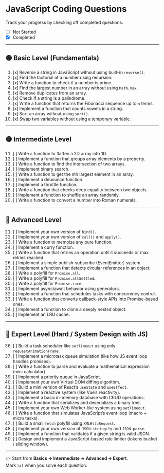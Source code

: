 # JavaScript Coding Questions

Track your progress by checking off completed questions:

- [ ] Not Started
- [x] Completed

---

## 🟢 Basic Level (Fundamentals)

1. [x] Reverse a string in JavaScript without using built-in `reverse()`.
2. [x] Find the factorial of a number using recursion.
3. [x] Write a function to check if a number is prime.
4. [x] Find the largest number in an array without using `Math.max`.
5. [x] Remove duplicates from an array.
6. [x] Check if a string is a palindrome.
7. [x] Write a function that returns the Fibonacci sequence up to `n` terms.
8. [x] Implement a function that counts vowels in a string.
9. [x] Sort an array without using `sort()`.
10. [x] Swap two variables without using a temporary variable.

---

## 🟡 Intermediate Level

11. [ ] Write a function to flatten a 2D array into 1D.
12. [ ] Implement a function that groups array elements by a property.
13. [ ] Write a function to find the intersection of two arrays.
14. [ ] Implement binary search.
15. [ ] Write a function to get the nth largest element in an array.
16. [ ] Implement a debounce function.
17. [ ] Implement a throttle function.
18. [ ] Write a function that checks deep equality between two objects.
19. [ ] Implement a function to shuffle an array randomly.
20. [ ] Write a function to convert a number into Roman numerals.

---

## 🔵 Advanced Level

21. [ ] Implement your own version of `bind()`.
22. [ ] Implement your own version of `call()` and `apply()`.
23. [ ] Write a function to memoize any pure function.
24. [ ] Implement a curry function.
25. [ ] Write a function that retries an operation until it succeeds or max retries reached.
26. [ ] Implement a simple publish-subscribe (EventEmitter) system.
27. [ ] Implement a function that detects circular references in an object.
28. [ ] Write a polyfill for `Promise.all`.
29. [ ] Write a polyfill for `Promise.allSettled`.
30. [ ] Write a polyfill for `Promise.race`.
31. [ ] Implement async/await behavior using generators.
32. [ ] Implement a function that schedules tasks with concurrency control.
33. [ ] Write a function that converts callback-style APIs into Promise-based ones.
34. [ ] Implement a function to clone a deeply nested object.
35. [ ] Implement an LRU cache.

---

## 🔴 Expert Level (Hard / System Design with JS)

36. [ ] Build a task scheduler like `setTimeout` using only `requestAnimationFrame`.
37. [ ] Implement a microtask queue simulation (like how JS event loop handles promises).
38. [ ] Write a function to parse and evaluate a mathematical expression (mini calculator).
39. [ ] Implement a priority queue in JavaScript.
40. [ ] Implement your own Virtual DOM diffing algorithm.
41. [ ] Build a mini version of React’s `useState` and `useEffect`.
42. [ ] Implement a reactive system (like Vue’s reactivity).
43. [ ] Implement a basic in-memory database with CRUD operations.
44. [ ] Write a function that serializes and deserializes a binary tree.
45. [ ] Implement your own Web Worker-like system using `setTimeout`.
46. [ ] Write a function that simulates JavaScript’s event loop (macro + micro tasks).
47. [ ] Build a small `fetch` polyfill using `XMLHttpRequest`.
48. [ ] Implement your own version of `JSON.stringify` and `JSON.parse`.
49. [ ] Implement a function that validates if a given string is valid JSON.
50. [ ] Design and implement a JavaScript-based rate limiter (tokens bucket / sliding window).

---

👉 Start from **Basics → Intermediate → Advanced → Expert**.  
Mark `[x]` when you solve each question.
